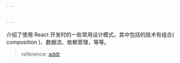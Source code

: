 ```yaml
---


---
```


<p>介绍了使用 React 开发时的一些常用设计模式，其中包括的技术有组合( composition )、数据流、依赖管理，等等。</p>
<blockquote>
<p>reference: <a href="http://sangka-z.com/react-in-patterns-cn/">addr</a></p>
</blockquote>

